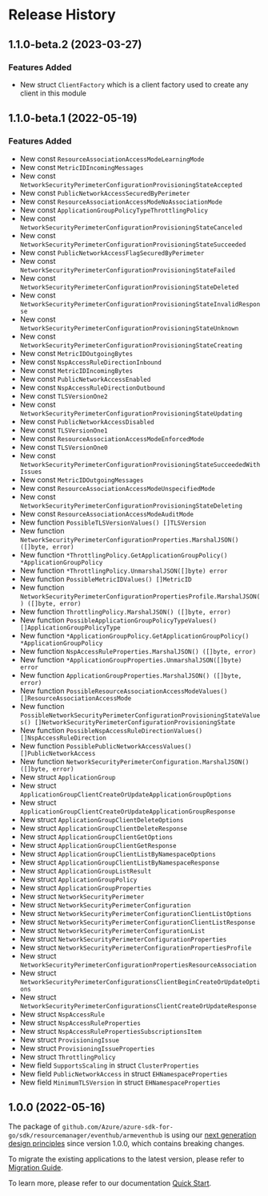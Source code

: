 # Release History

## 1.1.0-beta.2 (2023-03-27)
### Features Added

- New struct `ClientFactory` which is a client factory used to create any client in this module


## 1.1.0-beta.1 (2022-05-19)
### Features Added

- New const `ResourceAssociationAccessModeLearningMode`
- New const `MetricIDIncomingMessages`
- New const `NetworkSecurityPerimeterConfigurationProvisioningStateAccepted`
- New const `PublicNetworkAccessSecuredByPerimeter`
- New const `ResourceAssociationAccessModeNoAssociationMode`
- New const `ApplicationGroupPolicyTypeThrottlingPolicy`
- New const `NetworkSecurityPerimeterConfigurationProvisioningStateCanceled`
- New const `NetworkSecurityPerimeterConfigurationProvisioningStateSucceeded`
- New const `PublicNetworkAccessFlagSecuredByPerimeter`
- New const `NetworkSecurityPerimeterConfigurationProvisioningStateFailed`
- New const `NetworkSecurityPerimeterConfigurationProvisioningStateDeleted`
- New const `NetworkSecurityPerimeterConfigurationProvisioningStateInvalidResponse`
- New const `NetworkSecurityPerimeterConfigurationProvisioningStateUnknown`
- New const `NetworkSecurityPerimeterConfigurationProvisioningStateCreating`
- New const `MetricIDOutgoingBytes`
- New const `NspAccessRuleDirectionInbound`
- New const `MetricIDIncomingBytes`
- New const `PublicNetworkAccessEnabled`
- New const `NspAccessRuleDirectionOutbound`
- New const `TLSVersionOne2`
- New const `NetworkSecurityPerimeterConfigurationProvisioningStateUpdating`
- New const `PublicNetworkAccessDisabled`
- New const `TLSVersionOne1`
- New const `ResourceAssociationAccessModeEnforcedMode`
- New const `TLSVersionOne0`
- New const `NetworkSecurityPerimeterConfigurationProvisioningStateSucceededWithIssues`
- New const `MetricIDOutgoingMessages`
- New const `ResourceAssociationAccessModeUnspecifiedMode`
- New const `NetworkSecurityPerimeterConfigurationProvisioningStateDeleting`
- New const `ResourceAssociationAccessModeAuditMode`
- New function `PossibleTLSVersionValues() []TLSVersion`
- New function `NetworkSecurityPerimeterConfigurationProperties.MarshalJSON() ([]byte, error)`
- New function `*ThrottlingPolicy.GetApplicationGroupPolicy() *ApplicationGroupPolicy`
- New function `*ThrottlingPolicy.UnmarshalJSON([]byte) error`
- New function `PossibleMetricIDValues() []MetricID`
- New function `NetworkSecurityPerimeterConfigurationPropertiesProfile.MarshalJSON() ([]byte, error)`
- New function `ThrottlingPolicy.MarshalJSON() ([]byte, error)`
- New function `PossibleApplicationGroupPolicyTypeValues() []ApplicationGroupPolicyType`
- New function `*ApplicationGroupPolicy.GetApplicationGroupPolicy() *ApplicationGroupPolicy`
- New function `NspAccessRuleProperties.MarshalJSON() ([]byte, error)`
- New function `*ApplicationGroupProperties.UnmarshalJSON([]byte) error`
- New function `ApplicationGroupProperties.MarshalJSON() ([]byte, error)`
- New function `PossibleResourceAssociationAccessModeValues() []ResourceAssociationAccessMode`
- New function `PossibleNetworkSecurityPerimeterConfigurationProvisioningStateValues() []NetworkSecurityPerimeterConfigurationProvisioningState`
- New function `PossibleNspAccessRuleDirectionValues() []NspAccessRuleDirection`
- New function `PossiblePublicNetworkAccessValues() []PublicNetworkAccess`
- New function `NetworkSecurityPerimeterConfiguration.MarshalJSON() ([]byte, error)`
- New struct `ApplicationGroup`
- New struct `ApplicationGroupClientCreateOrUpdateApplicationGroupOptions`
- New struct `ApplicationGroupClientCreateOrUpdateApplicationGroupResponse`
- New struct `ApplicationGroupClientDeleteOptions`
- New struct `ApplicationGroupClientDeleteResponse`
- New struct `ApplicationGroupClientGetOptions`
- New struct `ApplicationGroupClientGetResponse`
- New struct `ApplicationGroupClientListByNamespaceOptions`
- New struct `ApplicationGroupClientListByNamespaceResponse`
- New struct `ApplicationGroupListResult`
- New struct `ApplicationGroupPolicy`
- New struct `ApplicationGroupProperties`
- New struct `NetworkSecurityPerimeter`
- New struct `NetworkSecurityPerimeterConfiguration`
- New struct `NetworkSecurityPerimeterConfigurationClientListOptions`
- New struct `NetworkSecurityPerimeterConfigurationClientListResponse`
- New struct `NetworkSecurityPerimeterConfigurationList`
- New struct `NetworkSecurityPerimeterConfigurationProperties`
- New struct `NetworkSecurityPerimeterConfigurationPropertiesProfile`
- New struct `NetworkSecurityPerimeterConfigurationPropertiesResourceAssociation`
- New struct `NetworkSecurityPerimeterConfigurationsClientBeginCreateOrUpdateOptions`
- New struct `NetworkSecurityPerimeterConfigurationsClientCreateOrUpdateResponse`
- New struct `NspAccessRule`
- New struct `NspAccessRuleProperties`
- New struct `NspAccessRulePropertiesSubscriptionsItem`
- New struct `ProvisioningIssue`
- New struct `ProvisioningIssueProperties`
- New struct `ThrottlingPolicy`
- New field `SupportsScaling` in struct `ClusterProperties`
- New field `PublicNetworkAccess` in struct `EHNamespaceProperties`
- New field `MinimumTLSVersion` in struct `EHNamespaceProperties`


## 1.0.0 (2022-05-16)

The package of `github.com/Azure/azure-sdk-for-go/sdk/resourcemanager/eventhub/armeventhub` is using our [next generation design principles](https://azure.github.io/azure-sdk/general_introduction.html) since version 1.0.0, which contains breaking changes.

To migrate the existing applications to the latest version, please refer to [Migration Guide](https://aka.ms/azsdk/go/mgmt/migration).

To learn more, please refer to our documentation [Quick Start](https://aka.ms/azsdk/go/mgmt).
